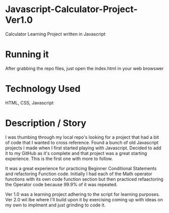 # Javascript-Calculator-Project-Ver1.0
Calculator Learning Project written in Javascript 

# Running it
After grabbing the repo files, just open the index.html in your web browswer

# Technology Used
HTML, CSS, Javascript

# Description / Story
I was thumbing through my local repo's looking for a project that had a bit of code that I wanted to cross reference.  Found a bunch of old Javascript projects I made when I first started playing with Javascript.  Decided to add it to my GitHub as it's complete and that project was a great starting experience.  This is the first one with more to follow.  

It was a great experience for practicing Beginner Conditional Statements and refactoring Function code.  Initially I had each of the Math operator functions with its own code function section but then practiced refaactoring the Operator code because 99.9% of it was repeated.  

Ver 1.0 was a learning project adhering to the script for learning purposes.  Ver 2.0 wil lbe where I'll build upon it by exercising coming up with ideas on my own to implment and just grinding to code it.

